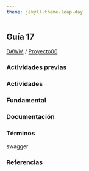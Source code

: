 ```yaml
---
theme: jekyll-theme-leap-day
---
```


## Guía 17

[DAWM](/DAWM/) / [Proyecto06](/DAWM/proyectos/2023/proyecto06)

### Actividades previas

### Actividades

### Fundamental


### Documentación


### Términos

swagger

### Referencias
